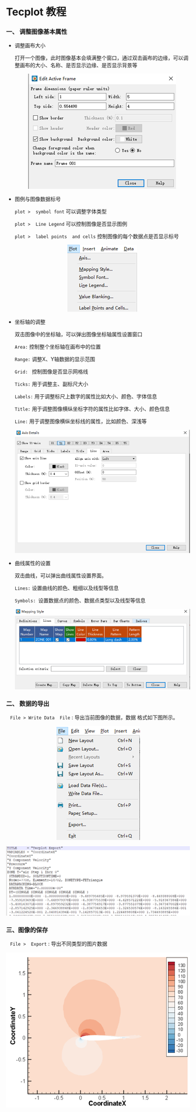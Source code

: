 # Tecplot 教程



###  一、 调整图像基本属性

* 调整画布大小

  打开一个图像，此时图像基本会填满整个窗口，通过双击画布的边缘，可以调整画布的大小、名称、是否显示边缘、是否显示背景等

  <p align="center">
      <img src="../images/tecplot1.png" />
  </p>

 * 图例与图像数据标号

   `plot >  symbol font`  可以调整字体类型

   `plot >  Line Legend`  可以控制图像是否显示图例

   `plot >  label points  and cells`   控制图像的每个数据点是否显示标号 

   <p align="center">
       <img  src="../images/tecplot2.png" />
   </p>
   
   
 * 坐标轴的调整

   双击图像中的坐标轴，可以弹出图像坐标轴属性设置窗口

   `Area:`   控制整个坐标轴在画布中的位置

   `Range:` 调整X、Y轴数据的显示范围

   `Grid: ` 控制图像是否显示网格线

   `Ticks:` 用于调整主、副标尺大小

   `Labels:` 用于调整标尺上数字的属性比如大小、颜色、字体信息

   `Title:`  用于调整图像横纵坐标字符的属性比如字体、大小、颜色信息

   `Line:` 用于调整图像横纵坐标线的属性，比如颜色、深浅等

   <p align="center">
       <img src="../images/tecplot3.png" />
   </p>
   
   
 * 曲线属性的设置

   双击曲线，可以弹出曲线属性设置界面。

   `Lines:` 设置曲线的颜色、粗细以及线型等信息

   `Symbols: `设置数据点的颜色、数据点类型以及线型等信息

   <p align="center">
       <img src="../images/tecplot4.png" />
   </p>



### 二、  数据的导出

​	` File > Write Data  File`  :  导出当前图像的数据，数据 格式如下图所示。

<p align="center">
    <img  src="../images/tecplot5.png" />
</p>



<p align="center">
    <img  src="../images/tecplot6.png" />
</p>

### 三、图像的保存

​		` File >  Export`   : 导出不同类型的图片数据

<p align="center">
    <img  src="../images/tecplot7.png" />
</p>

### 



